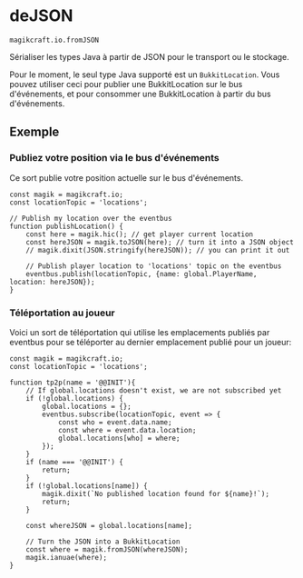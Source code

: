 
# deJSON

`magikcraft.io.fromJSON`

Sérialiser les types Java à partir de JSON pour le transport ou le stockage.

Pour le moment, le seul type Java supporté est un `BukkitLocation`. Vous pouvez utiliser ceci pour publier une BukkitLocation sur le bus d'événements, et pour consommer une BukkitLocation à partir du bus d'événements.

## Exemple

### Publiez votre position via le bus d'événements

Ce sort publie votre position actuelle sur le bus d'événements.

```
const magik = magikcraft.io;
const locationTopic = 'locations';

// Publish my location over the eventbus
function publishLocation() {
    const here = magik.hic(); // get player current location
    const hereJSON = magik.toJSON(here); // turn it into a JSON object
    // magik.dixit(JSON.stringify(hereJSON)); // you can print it out

    // Publish player location to 'locations' topic on the eventbus
    eventbus.publish(locationTopic, {name: global.PlayerName, location: hereJSON});
}
```

### Téléportation au joueur

Voici un sort de téléportation qui utilise les emplacements publiés par eventbus pour se téléporter au dernier emplacement publié pour un joueur:

```
const magik = magikcraft.io;
const locationTopic = 'locations';

function tp2p(name = '@@INIT'){
    // If global.locations doesn't exist, we are not subscribed yet
    if (!global.locations) {
        global.locations = {};
        eventbus.subscribe(locationTopic, event => {
            const who = event.data.name;
            const where = event.data.location;
            global.locations[who] = where;
        });
    }
    if (name === '@@INIT') {
        return;
    }
    if (!global.locations[name]) {
        magik.dixit(`No published location found for ${name}!`);
        return;
    }

    const whereJSON = global.locations[name];

    // Turn the JSON into a BukkitLocation
    const where = magik.fromJSON(whereJSON);
    magik.ianuae(where);
}
```